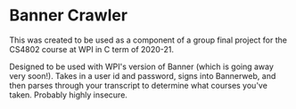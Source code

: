 # Banner Crawler

This was created to be used as a component of a group final project for the CS4802 course at WPI in C term of 2020-21.

Designed to be used with WPI's version of Banner (which is going away very soon!). Takes in a user id and password, signs into Bannerweb, and then parses through your transcript to determine what courses you've taken. Probably highly insecure.
